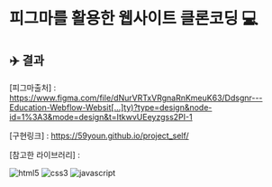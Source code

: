 # 피그마를 활용한 웹사이트 클론코딩 💻
## ✈️ 결과
[피그마출처] : <https://www.figma.com/file/dNurVRTxVRgnaRnKmeuK63/Ddsgnr---Education-Webflow-Websit[…]ty)?type=design&node-id=1%3A3&mode=design&t=ItkwvUEeyzgss2PI-1>

[구현링크] : <https://59youn.github.io/project_self/>

[참고한 라이브러리] : 

![html5](https://img.shields.io/badge/html5-E34F26.svg?&style=for-the-badge&logo=html5&logoColor=white)
![css3](https://img.shields.io/badge/css3-1572B6.svg?&style=for-the-badge&logo=css3&logoColor=white)
![javascript](https://img.shields.io/badge/javascript-F7DF1E.svg?&style=for-the-badge&logo=javascript&logoColor=white)
